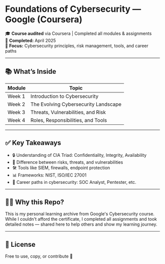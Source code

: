 # Foundations of Cybersecurity — Google (Coursera)

🎓 **Course audited** via Coursera | Completed all modules & assignments  
📅 **Completed:** April 2025  
🔐 **Focus:** Cybersecurity principles, risk management, tools, and career paths

---

## 📚 What’s Inside

| Module | Topic |
|--------|-------|
| Week 1 | Introduction to Cybersecurity |
| Week 2 | The Evolving Cybersecurity Landscape |
| Week 3 | Threats, Vulnerabilities, and Risk |
| Week 4 | Roles, Responsibilities, and Tools |

---

## ✅ Key Takeaways

- 🔒 Understanding of CIA Triad: Confidentiality, Integrity, Availability
- 🧠 Difference between risks, threats, and vulnerabilities
- 🛠️ Tools like SIEM, firewalls, endpoint protection
- 📊 Frameworks: NIST, ISO/IEC 27001
- 🎯 Career paths in cybersecurity: SOC Analyst, Pentester, etc.

---

## 👨‍💻 Why this Repo?

This is my personal learning archive from Google's Cybersecurity course. While I couldn't afford the certificate, I completed all assignments and took detailed notes — shared here to help others and show my learning journey.

---

## 📎 License

Free to use, copy, or contribute 🙌

